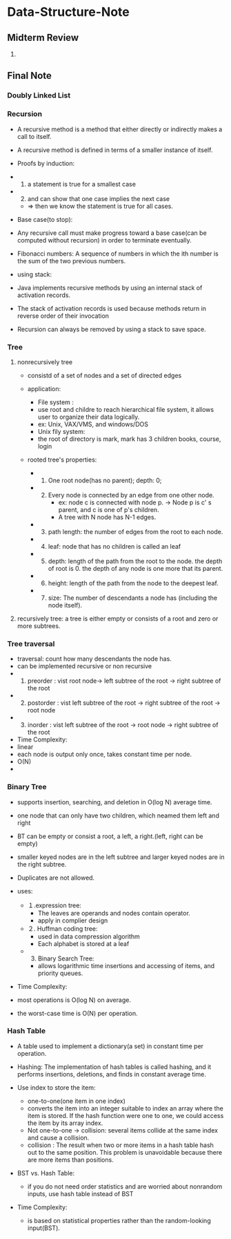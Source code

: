 # Data-Structure-Note

## Midterm Review

1. 

## Final Note

### Doubly Linked List

### Recursion
* A recursive method is a method that either directly or indirectly makes a call to itself.
* A recursive method is defined in terms of a smaller instance of itself. 
 * Proofs by induction:
 * 1. a statement is true for a smallest case 
 * 2. and can show that one case implies the next case
   *  => then we know the statement is true for all cases.
 * Base case(to stop):
 * Any recursive call must make progress toward a base case(can be computed without recursion) in order to terminate eventually.

* Fibonacci numbers: A sequence of numbers in which the ith number is the sum of the two previous numbers.

* using stack:
 * Java implements recursive methods by using an internal stack of activation records.
 * The stack of activation records is used because methods return in reverse order of their invocation
 * Recursion can always be removed by using a stack to save space.




### Tree
1. nonrecursively tree
   * consistd of a set of nodes and a set of directed edges
   * application: 
     * File system : 
     * use root and childre to reach hierarchical file system, it allows user to organize their data logically.
     * ex: Unix, VAX/VMS, and windows/DOS
     * Unix fily system:
     * the root of directory is mark, mark has 3 children books, course, login
   * rooted tree's properties:
   
     * 1. One root node(has no parent); depth: 0;
     * 2. Every node is connected by an edge from one other node. 
          * ex: node c is connected with node p. -> Node p is c' s parent, and c is one of p's children.
          * A tree with N node has N-1 edges.
     * 3. path length: the number of edges from the root to each node. 
     * 4. leaf: node that has no children is called an leaf
     * 5. depth: length of the path from the root to the node. the depth of root is 0. the depth of any node is one more that its parent.
      * 6. height: length of the path from the node to the deepest leaf.
      * 7. size: The number of descendants a node has (including the node itself).
        
2. recursively tree: a tree is either empty or consists of a root and zero or more subtrees. 

### Tree traversal
* traversal: count how many descendants the node has.
* can be implemented recursive or non recursive
* 1. preorder : vist root node-> left subtree of the root -> right subtree of the root
* 2. postorder : vist left subtree of the root -> right subtree of the root -> root node
* 3. inorder : vist left subtree of the root -> root node -> right subtree of the root 
* Time Complexity: 
 * linear
 * each node is output only once, takes constant time per node.
 * O(N)
* 

### Binary Tree


* supports insertion, searching, and deletion in O(log N) average time. 
* one node that can only have two children, which neamed them left and right
* BT can be empty or consist a root, a left, a right.(left, right can be empty)
* smaller keyed nodes are in the left subtree and larger keyed nodes are in the right subtree. 
* Duplicates are not allowed.



* uses:  
  * １.expression tree:　
    * The leaves are operands and nodes contain operator. 
    * apply in complier design
  * ２. Huffman coding tree:
    * used in data compression algorithm
    * Each alphabet is stored at a leaf
  * 3. Binary Search Tree: 
    * allows logarithmic time insertions and accessing of items, and priority queues.  

* Time Complexity: 
 * most operations is O(log N) on average. 
 * the worst-case time is O(N) per operation.


### Hash Table
* A table used to implement a dictionary(a set) in constant time per operation.
* Hashing: The implementation of hash tables is called hashing, and it performs insertions, deletions, and finds in constant average time.

* Use index to store the item:
  * one-to-one(one item in one index)
  * converts the item into an integer suitable to index an array where the item is stored. If the hash function were one to one, we could access the item by its array index.
  * Not one-to-one -> collision: several items collide at the same index and cause a collision.
  * collision : The result when two or more items in a hash table hash out to the same position. This problem is unavoidable because there are more items than positions.
* BST vs. Hash Table:
  * if you do not need order statistics and are worried about nonrandom inputs, use hash table instead of BST
* Time Complexity: 
  *  is based on statistical properties rather than the random-looking input(BST). 
